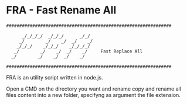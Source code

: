 # FRA - Fast Rename All

```
###############################################################

      _/_/_/_/  _/_/_/      _/_/
     _/        _/    _/  _/    _/
    _/_/_/    _/_/_/    _/_/_/_/
   _/        _/    _/  _/    _/     Fast Replace All
  _/        _/    _/  _/    _/      

###############################################################
```

FRA is an utility script written in node.js.

Open a CMD on the directory you want and rename copy and rename all files content into a new folder, specifyng as argument the file extension.

